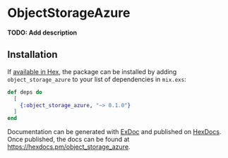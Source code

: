 # ObjectStorageAzure

**TODO: Add description**

## Installation

If [available in Hex](https://hex.pm/docs/publish), the package can be installed
by adding `object_storage_azure` to your list of dependencies in `mix.exs`:

```elixir
def deps do
  [
    {:object_storage_azure, "~> 0.1.0"}
  ]
end
```

Documentation can be generated with [ExDoc](https://github.com/elixir-lang/ex_doc)
and published on [HexDocs](https://hexdocs.pm). Once published, the docs can
be found at <https://hexdocs.pm/object_storage_azure>.

